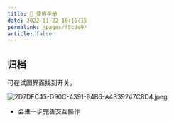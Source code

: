 ```yaml
---
title: 📄 使用手册
date: 2022-11-22 10:16:15
permalink: /pages/f5cde9/
article: false
---
```


## 归档

可在试图界面找到开关。

![2D7DFC45-D90C-4391-94B6-A4B39247C8D4.jpeg](https://s2.loli.net/2022/11/22/lFGLhdVW1H7DbRA.jpg)

- 会进一步完善交互操作

